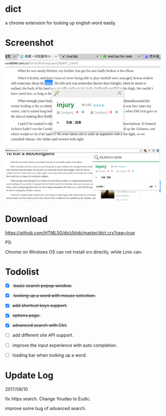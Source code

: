 # dict
a chrome extension for looking up english word easily.



# Screenshot

![划词搜索](https://raw.githubusercontent.com/HTML50/dict/master/ss.png)



![扩展搜索界面](https://raw.githubusercontent.com/HTML50/dict/master/ss1.png)



# Download

https://github.com/HTML50/dict/blob/master/dict.crx?raw=true

PS:

Chrome on Windows OS can not install srx directly, while Linix can.



# Todolist

- [x] <del> basic search popup window.</del>
- [x] <del> looking up a word with mouse selection. </del>
- [x] <del>add shortcut keys support.</del>
- [x] <del>options page.</del>
- [x] <del>advanced search with Ctrl.</del>
- [ ] add different site API support.
- [ ] improve the input experience with auto completion.
- [ ] loading bar when looking up a word.



# Update Log

2017/08/10

fix https search. Change Youdao to Eudic.

improve some bug of advanced search.